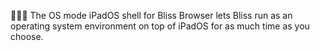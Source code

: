 🌳️🌐️🐚️ The OS mode iPadOS shell for Bliss Browser lets Bliss run as an operating system environment on top of iPadOS for as much time as you choose.
